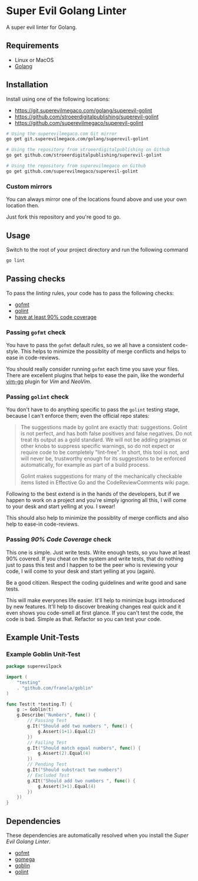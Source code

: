 # Super Evil Golang Linter
A super evil linter for Golang.

## Requirements

- Linux or MacOS
- [Golang][golang]

## Installation

Install using one of the following locations:

- https://git.superevilmegaco.com/golang/superevil-golint
- https://github.com/stroeerdigitalpublishing/superevil-golint
- https://github.com/superevilmegaco/superevil-golint

```bash
# Using the superevilmegaco.com Git mirror
go get git.superevilmegaco.com/golang/superevil-golint

# Using the repository from stroeerdigitalpublishing on Github
go get github.com/stroeerdigitalpublishing/superevil-golint

# Using the repository from superevilmegaco on Github
go get github.com/superevilmegaco/superevil-golint
```

### Custom mirrors

You can always mirror one of the locations found above and use your own
location then.

Just fork this repository and you're good to go.

## Usage

Switch to the root of your project directory and run the following command

```bash
go lint
```

## Passing checks

To pass the *linting* rules, your code has to pass the following checks:

- [gofmt](#passing-gofmt-check)
- [golint](#passing-golint-check)
- [have at least 90% code coverage](#passing-90-code-coverage-check)

### Passing `gofmt` check

You have to pass the `gofmt` default rules, so we all have a consistent
code-style. This helps to minimize the possiblity of merge conflicts and helps
to ease in code-reviews.

You should really consider running `gofmt` each time you save your files.
There are excellent plugins that helps to ease the pain,
like the wonderful [vim-go][vim-go-github] plugin for *Vim* and *NeoVim*.

### Passing `golint` check

You don't have to do anything specific to pass the `golint` testing stage,
because I can't enforce them; even the official repo states:

> The suggestions made by golint are exactly that: suggestions.
> Golint is not perfect, and has both false positives and false negatives.
> Do not treat its output as a gold standard.
> We will not be adding pragmas or other knobs to suppress specific warnings,
> so do not expect or require code to be completely "lint-free".
> In short, this tool is not, and will never be,
> trustworthy enough for its suggestions to be enforced automatically,
> for example as part of a build process.
>
> Golint makes suggestions for many of the mechanically checkable
> items listed in Effective Go and the CodeReviewComments wiki page.

Following to the best extend is in the hands of the developers,
but if we happen to work on a project and you're simply ignoring all this,
I will come to your desk and start yelling at you. I swear!

This should also help to minimize the possiblity of merge conflicts and also
help to ease-in code-reviews.

### Passing *90% Code Coverage* check

This one is simple. Just write tests. Write enough tests, so you have at least
90% covered. If you cheat on the system and write tests, that do nothing just
to pass this test and I happen to be the peer who is reviewing your code,
I will come to your desk and start yelling at you (again).

Be a good citizen. Respect the coding guidelines and write good and sane tests.

This will make everyones life easier. It'll help to minimize bugs introduced by
new features. It'll help to discover breaking changes real quick and it even
shows you code-smell at first glance. If you can't test the code, the code is
bad. Simple as that. Refactor so you can test your code.

## Example Unit-Tests

### Example Goblin Unit-Test

```go
package superevilpack

import (
    "testing"
    . "github.com/franela/goblin"
)

func Test(t *testing.T) {
    g := Goblin(t)
    g.Describe("Numbers", func() {
        // Passing Test
        g.It("Should add two numbers ", func() {
            g.Assert(1+1).Equal(2)
        })
        // Failing Test
        g.It("Should match equal numbers", func() {
            g.Assert(2).Equal(4)
        })
        // Pending Test
        g.It("Should substract two numbers")
        // Excluded Test
        g.XIt("Should add two numbers ", func() {
            g.Assert(3+1).Equal(4)
        })
    })
}
```

## Dependencies

These dependencies are automatically resolved when you install the
*Super Evil Golang Linter*.

- [gofmt][gofmt]
- [gomega][gomega]
- [goblin][goblin]
- [golint][golint]



[gofmt]: https://golang.org/cmd/gofmt/
[gomega]: https://github.com/onsi/gomega
[goblin]: https://github.com/franela/goblin
[golint]: https://godoc.org/golang.org/x/lint/golint
[golang]: https://golang.org/
[vim-go-github]: https://github.com/fatih/vim-go

